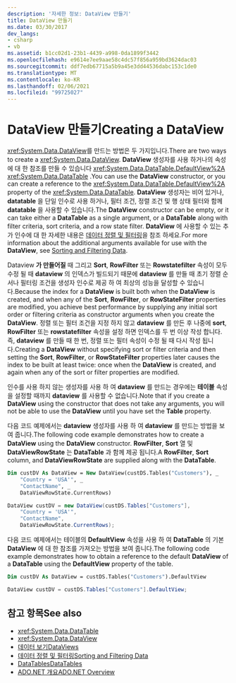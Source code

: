 ```yaml
---
description: '자세한 정보: DataView 만들기'
title: DataView 만들기
ms.date: 03/30/2017
dev_langs:
- csharp
- vb
ms.assetid: b1cc02d1-23b1-4439-a998-0da1899f3442
ms.openlocfilehash: e9614e7ee9aae58c4dc57f856a959bd3624dac03
ms.sourcegitcommit: ddf7edb67715a5b9a45e3dd44536dabc153c1de0
ms.translationtype: MT
ms.contentlocale: ko-KR
ms.lasthandoff: 02/06/2021
ms.locfileid: "99725027"
---
```

# <a name="creating-a-dataview"></a><span data-ttu-id="596d5-103">DataView 만들기</span><span class="sxs-lookup"><span data-stu-id="596d5-103">Creating a DataView</span></span>

<span data-ttu-id="596d5-104"><xref:System.Data.DataView>를 만드는 방법은 두 가지입니다.</span><span class="sxs-lookup"><span data-stu-id="596d5-104">There are two ways to create a <xref:System.Data.DataView>.</span></span> <span data-ttu-id="596d5-105">**DataView** 생성자를 사용 하거나의 속성에 대 한 참조를 만들 수 있습니다 <xref:System.Data.DataTable.DefaultView%2A> <xref:System.Data.DataTable> .</span><span class="sxs-lookup"><span data-stu-id="596d5-105">You can use the **DataView** constructor, or you can create a reference to the <xref:System.Data.DataTable.DefaultView%2A> property of the <xref:System.Data.DataTable>.</span></span> <span data-ttu-id="596d5-106">**DataView** 생성자는 비어 있거나, **datatable** 을 단일 인수로 사용 하거나, 필터 조건, 정렬 조건 및 행 상태 필터와 함께 **datatable** 을 사용할 수 있습니다.</span><span class="sxs-lookup"><span data-stu-id="596d5-106">The **DataView** constructor can be empty, or it can take either a **DataTable** as a single argument, or a **DataTable** along with filter criteria, sort criteria, and a row state filter.</span></span> <span data-ttu-id="596d5-107">**DataView** 에 사용할 수 있는 추가 인수에 대 한 자세한 내용은 [데이터 정렬 및 필터링](sorting-and-filtering-data.md)을 참조 하세요.</span><span class="sxs-lookup"><span data-stu-id="596d5-107">For more information about the additional arguments available for use with the **DataView**, see [Sorting and Filtering Data](sorting-and-filtering-data.md).</span></span>  
  
 <span data-ttu-id="596d5-108">Dataview **가 만들어질** 때 그리고 **Sort**, **RowFilter** 또는 **Rowstatefilter** 속성이 모두 수정 될 때 **dataview** 의 인덱스가 빌드되기 때문에 **dataview** 를 만들 때 초기 정렬 순서나 필터링 조건을 생성자 인수로 제공 하 여 최상의 성능을 달성할 수 있습니다.</span><span class="sxs-lookup"><span data-stu-id="596d5-108">Because the index for a **DataView** is built both when the **DataView** is created, and when any of the **Sort**, **RowFilter**, or **RowStateFilter** properties are modified, you achieve best performance by supplying any initial sort order or filtering criteria as constructor arguments when you create the **DataView**.</span></span> <span data-ttu-id="596d5-109">정렬 또는 필터 조건을 지정 하지 않고 **dataview** 를 만든 후 나중에 **sort**, **RowFilter** 또는 **rowstatefilter** 속성을 설정 하면 인덱스를 두 번 이상 작성 합니다. 즉, **dataview** 를 만들 때 한 번, 정렬 또는 필터 속성이 수정 될 때 다시 작성 됩니다.</span><span class="sxs-lookup"><span data-stu-id="596d5-109">Creating a **DataView** without specifying sort or filter criteria and then setting the **Sort**, **RowFilter**, or **RowStateFilter** properties later causes the index to be built at least twice: once when the **DataView** is created, and again when any of the sort or filter properties are modified.</span></span>  
  
 <span data-ttu-id="596d5-110">인수를 사용 하지 않는 생성자를 사용 하 여 **dataview** 를 만드는 경우에는 **테이블** 속성을 설정할 때까지 **dataview** 를 사용할 수 없습니다.</span><span class="sxs-lookup"><span data-stu-id="596d5-110">Note that if you create a **DataView** using the constructor that does not take any arguments, you will not be able to use the **DataView** until you have set the **Table** property.</span></span>  
  
 <span data-ttu-id="596d5-111">다음 코드 예제에서는 **dataview** 생성자를 사용 하 여 **dataview** 를 만드는 방법을 보여 줍니다.</span><span class="sxs-lookup"><span data-stu-id="596d5-111">The following code example demonstrates how to create a **DataView** using the **DataView** constructor.</span></span> <span data-ttu-id="596d5-112">**RowFilter**, **Sort** 열 및 **DataViewRowState** 는 **DataTable** 과 함께 제공 됩니다.</span><span class="sxs-lookup"><span data-stu-id="596d5-112">A **RowFilter**, **Sort** column, and **DataViewRowState** are supplied along with the **DataTable**.</span></span>  
  
```vb  
Dim custDV As DataView = New DataView(custDS.Tables("Customers"), _  
    "Country = 'USA'", _  
    "ContactName", _  
    DataViewRowState.CurrentRows)  
```  
  
```csharp  
DataView custDV = new DataView(custDS.Tables["Customers"],
    "Country = 'USA'",
    "ContactName",
    DataViewRowState.CurrentRows);  
```  
  
 <span data-ttu-id="596d5-113">다음 코드 예제에서는 테이블의 **DefaultView** 속성을 사용 하 여 **DataTable** 의 기본 **DataView** 에 대 한 참조를 가져오는 방법을 보여 줍니다.</span><span class="sxs-lookup"><span data-stu-id="596d5-113">The following code example demonstrates how to obtain a reference to the default **DataView** of a **DataTable** using the **DefaultView** property of the table.</span></span>  
  
```vb  
Dim custDV As DataView = custDS.Tables("Customers").DefaultView  
```  
  
```csharp  
DataView custDV = custDS.Tables["Customers"].DefaultView;  
```  
  
## <a name="see-also"></a><span data-ttu-id="596d5-114">참고 항목</span><span class="sxs-lookup"><span data-stu-id="596d5-114">See also</span></span>

- <xref:System.Data.DataTable>
- <xref:System.Data.DataView>
- [<span data-ttu-id="596d5-115">데이터 보기</span><span class="sxs-lookup"><span data-stu-id="596d5-115">DataViews</span></span>](dataviews.md)
- [<span data-ttu-id="596d5-116">데이터 정렬 및 필터링</span><span class="sxs-lookup"><span data-stu-id="596d5-116">Sorting and Filtering Data</span></span>](sorting-and-filtering-data.md)
- [<span data-ttu-id="596d5-117">DataTables</span><span class="sxs-lookup"><span data-stu-id="596d5-117">DataTables</span></span>](datatables.md)
- [<span data-ttu-id="596d5-118">ADO.NET 개요</span><span class="sxs-lookup"><span data-stu-id="596d5-118">ADO.NET Overview</span></span>](../ado-net-overview.md)
